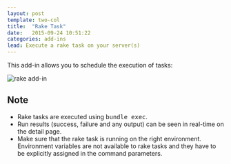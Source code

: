 ```yaml
---
layout: post
template: two-col
title:  "Rake Task"
date:   2015-09-24 10:51:22
categories: add-ins
lead: Execute a rake task on your server(s)
---
```


This add-in allows you to schedule the execution of tasks:

![rake add-in](http://cdn.cloud66.com.s3.amazonaws.com/images/help/rake_add.png)

## Note
* Rake tasks are executed using <kbd>bundle exec</kbd>.
* Run results (success, failure and any output) can be seen in real-time on the detail page.
* Make sure that the rake task is running on the right environment. Environment variables are not available to rake tasks and they have to be explicitly assigned in the command parameters.